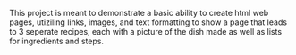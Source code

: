 This project is meant to demonstrate a basic ability to create html web pages, utiziling
links, images, and text formatting to show a page that leads to 3 seperate recipes,
each with a picture of the dish made as well as lists for ingredients and steps.
